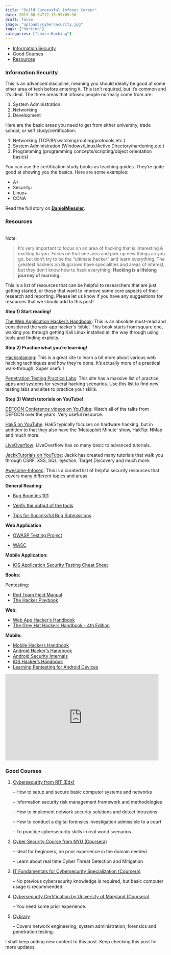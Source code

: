 ```yaml
---
title: "Build Successful Infosec Career"
date: 2019-08-04T12:13:59+05:30
draft: false
image: "uploads/cybersecurity.jpg"
tags: ["Hacking"]
categories: ["Learn Hacking"]
---
```


- [Information Security](#information-security)
- [Good Courses](#best-courses)
- [Resources](#resources)



### Information Security
This is an advanced discipline, meaning you should ideally be good at some other area of tech before entering it. This isn’t required, but it’s common and it’s ideal. The three areas that infosec people normally come from are:

1. System Administration
2. Networking
3. Development

Here are the basic areas you need to get from either university, trade school, or self study/certification:

1. Networking (TCP/IP/switching/routing/protocols,etc.)
2. System Administration (Windows/Linux/Active Directory/hardening,etc.)
3. Programming (programming concepts/scripting/object orientation basics)

You can use the certification study books as teaching guides. They’re quite good at showing you the basics. Here are some examples:

- A+
- Security+
- Linux+
- CCNA

Read the full story on **[DanielMiessler](http://danielmiessler.com/blog/build-successful-infosec-career/)**.

### Resources
<br>
Note:

> It’s very important to focus on an area of hacking that is interesting & exciting to you. Focus on that one area and pick up new things as you go, but don’t try to be the “ultimate hacker” and learn everything. The greatest hackers on Bugcrowd have specialities and areas of interest, but they don’t know how to hack everything.
<b>Hacking is a lifelong journey of learning.</b>

This is a list of resources that can be helpful to researchers that are just getting started, or those that want to improve some core aspects of their research and reporting. Please let us know if you have any suggestions for resources that we should add to this post!

<b>Step 1) Start reading!</b>

[The Web Application Hacker’s Handbook](https://portswigger.net/web-security): This is an absolute must-read and considered the web-app hacker’s ‘bible’. This book starts from square one, walking you through getting Kali Linux installed all the way through using tools and finding exploits.

<b>Step 2) Practice what you’re learning!</b>

[Hacksplaining](https://www.hacksplaining.com/exercises): This is a great site to learn a bit more about various web hacking techniques and how they’re done. It’s actually more of a practical walk-through. Super useful!

[Penetration Testing Practice Labs](http://www.amanhardikar.com/mindmaps/Practice.html): This site has a massive list of practice apps and systems for several hacking scenarios. Use this list to find new testing labs and sites to practice your skills.

<b>Step 3) Watch tutorials on YouTube!</b>

[DEFCON Conference videos on YouTube](https://www.youtube.com/user/DEFCONConference/videos):
Watch all of the talks from DEFCON over the years. Very useful resource.

[Hak5 on YouTube](https://www.youtube.com/user/Hak5Darren/playlists):
Hak5 typically focuses on hardware hacking, but in addition to that they also have the ‘Metasploit Minute’ show, HakTip: NMap and much more.

[LiveOverflow](https://www.youtube.com/channel/UClcE-kVhqyiHCcjYwcpfj9w):
LiveOverflow has so many basic to advanced tutorials.

[JackkTutorials on YouTube](https://www.youtube.com/user/JackkTutorials/videos):
Jackk has created many tutorials that walk you through CSRF, XSS, SQL Injection, Target Discovery and much more.

[Awesome-Infosec](https://github.com/onlurking/awesome-infosec):
This is a curated list of helpful security resources that covers many different topics and areas.

<b>General Reading:</b>

- [Bug Bounties 101](https://whitton.io/articles/bug-bounties-101-getting-started/)

- [Verify the output of the tools ](https://sites.google.com/site/bughunteruniversity/improve/verify-the-output-of-the-tools)

- [Tips for Successful Bug Submissions ](https://forum.bugcrowd.com/t/tips-for-successful-bug-submissions/428)

<b>Web Application</b>

- [OWASP Testing Project ](https://www.owasp.org/index.php/OWASP_Testing_Project)

- [WASC](http://www.webappsec.org/)

<b>Mobile Application:</b>

- [iOS Application Security Testing Cheat Sheet](https://www.owasp.org/index.php/IOS_Application_Security_Testing_Cheat_Sheet)

<b>Books:</b>

Pentesting:

- [Red Team Field Manual](https://www.amazon.com/Rtfm-Red-Team-Field-Manual/dp/1494295504)
- [The Hacker Playbook](https://www.amazon.com/Hacker-Playbook-Practical-Penetration-Testing/dp/1494932636)

<b>Web:</b>

- [Web App Hacker’s Handbook](https://portswigger.net/web-security)
- [The Grey Hat Hackers Handbook - 4th Edition](https://www.amazon.com/Hacking-Ethical-Hackers-Handbook-Edition/dp/0071832386)

<b>Mobile:</b>

- [Mobile Hackers Handbook](https://www.amazon.com/The-Mobile-Application-Hackers-Handbook/dp/1118958500)
- [Android Hacker’s Handbook](https://www.amazon.com/Android-Hackers-Handbook-Joshua-Drake/dp/111860864X)
- [Android Security Internals](http://www.nostarch.com/androidsecurity)
- [iOS Hacker’s Handbook ](http://www.amazon.com/iOS-Hackers-Handbook-Charlie-Miller/dp/1118204123)
- [Learning Pentesting for Android Devices ](http://www.amazon.com/Learning-Pentesting-Android-Devices-Aditya/dp/1783288981/ref=sr_1_1?s=books&ie=UTF8&qid=1425402601&sr=1-1&keywords=mobile+pentesting)

<iframe width="480" height="270" src="https://www.youtube.com/embed/VtFuAH19Qz0" frameborder="0" allow="accelerometer; autoplay; encrypted-media; gyroscope; picture-in-picture" allowfullscreen></iframe>

### Good Courses

1. [Cybersecurity from RIT (Edx)](https://www.edx.org/micromasters/ritx-cybersecurity)

    – How to setup and secure basic computer systems and networks

    – Information security risk management framework and methodologies

    – How to implement network security solutions and detect intrusions

    – How to conduct a digital forensics investigation admissible to a court
    
    – To practice cybersecurity skills in real world scenarios

2. [Cyber Security Course from NYU (Coursera)](https://www.coursera.org/specializations/intro-cyber-security)
   
    – Ideal for beginners, no prior experience in the domain needed

    – Learn about real time Cyber Threat Detection and Mitigation

3. [IT Fundamentals for Cybersecurity Specialization (Coursera)](https://www.coursera.org/specializations/it-fundamentals-cybersecurity)
   
    – No previous cybersecurity knowledge is required, but basic computer usage is recommended.

4. [Cybersecurity Certification by University of Maryland (Coursera)](https://www.coursera.org/specializations/cyber-security)
  
    – You need some prior experience.

5. [Cybrary](https://www.cybrary.it/)

    – Covers network engineering, system administration, forensics and penetration testing.

I shall keep adding new content to this post. Keep checking this post for more updates.